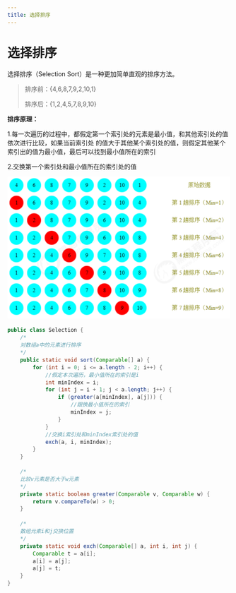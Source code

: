 ```yaml
---
title: 选择排序
---
```

# 选择排序

选择排序（Selection Sort）是一种更加简单直观的排序方法。

> 排序前：{4,6,8,7,9,2,10,1} 
>
> 排序后：{1,2,4,5,7,8,9,10}

**排序原理：**

1.每一次遍历的过程中，都假定第一个索引处的元素是最小值，和其他索引处的值依次进行比较，如果当前索引处 的值大于其他某个索引处的值，则假定其他某个索引出的值为最小值，最后可以找到最小值所在的索引 

2.交换第一个索引处和最小值所在的索引处的值

![image-20230407131515288](../img/image-20230407131515288.png)

~~~java
public class Selection {
    /*
    对数组a中的元素进行排序
    */
    public static void sort(Comparable[] a) {
        for (int i = 0; i <= a.length - 2; i++) {
			//假定本次遍历，最小值所在的索引是i
            int minIndex = i;
            for (int j = i + 1; j < a.length; j++) {
                if (greater(a[minIndex], a[j])) {
					//跟换最小值所在的索引
                    minIndex = j;
                }
            }
			//交换i索引处和minIndex索引处的值
            exch(a, i, minIndex);
        }
    }

    /*
    比较v元素是否大于w元素
    */
    private static boolean greater(Comparable v, Comparable w) {
        return v.compareTo(w) > 0;
    }

    /*
    数组元素i和j交换位置
    */
    private static void exch(Comparable[] a, int i, int j) {
        Comparable t = a[i];
        a[i] = a[j];
        a[j] = t;
    }
}
~~~

